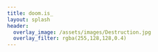 ```yaml
---
title: doom.is_
layout: splash
header:
  overlay_image: /assets/images/Destruction.jpg
  overlay_filter: rgba(255,128,128,0.4)
---
```


